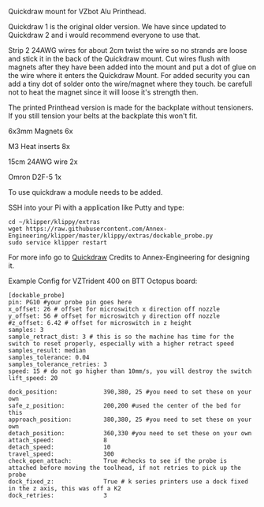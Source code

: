 Quickdraw mount for VZbot Alu Printhead.

Quickdraw 1 is the original older version. We have since updated to Quickdraw 2 and i would recommend everyone to use that.


Strip 2 24AWG wires for about 2cm twist the wire so no strands are loose and stick it in the back of the Quickdraw mount. Cut wires flush with magnets after they have been added into the mount and put a dot of glue on the wire where it enters the Quickdraw Mount. For added security you can add a tiny dot of solder onto the wire/magnet where they touch. be carefull not to heat the magnet since it will loose it's strength then.

The printed Printhead version is made for the backplate without tensioners. If you still tension your belts at the backplate this won't fit.

6x3mm Magnets 6x

M3 Heat inserts 8x

15cm 24AWG wire 2x

Omron D2F-5 1x

To use quickdraw a module needs to be added.

SSH into your Pi with a application like Putty and type:
```
cd ~/klipper/klippy/extras
wget https://raw.githubusercontent.com/Annex-Engineering/klipper/master/klippy/extras/dockable_probe.py
sudo service klipper restart 
```
For more info go to [Quickdraw](https://github.com/Annex-Engineering/Quickdraw_Probe)
Credits to Annex-Engineering for designing it.

Example Config for VZTrident 400 on BTT Octopus board:
```
[dockable_probe]
pin: PG10 #your probe pin goes here
x_offset: 26 # offset for microswitch x direction off nozzle
y_offset: 56 # offset for microswitch y direction off nozzle
#z_offset: 6.42 # offset for microswitch in z height
samples: 3
sample_retract_dist: 3 # this is so the machine has time for the switch to reset properly, especially with a higher retract speed
samples_result: median
samples_tolerance: 0.04
samples_tolerance_retries: 3
speed: 15 # do not go higher than 10mm/s, you will destroy the switch
lift_speed: 20

dock_position:             390,380, 25 #you need to set these on your own
safe_z_position:           200,200 #used the center of the bed for this
approach_position:		   380,380, 25 #you need to set these on your own
detach_position:		   360,330 #you need to set these on your own
attach_speed:              8
detach_speed:              10
travel_speed:              300
check_open_attach:         True #checks to see if the probe is attached before moving the toolhead, if not retries to pick up the probe
dock_fixed_z:              True # k series printers use a dock fixed in the z axis, this was off a K2
dock_retries:			   3
```
